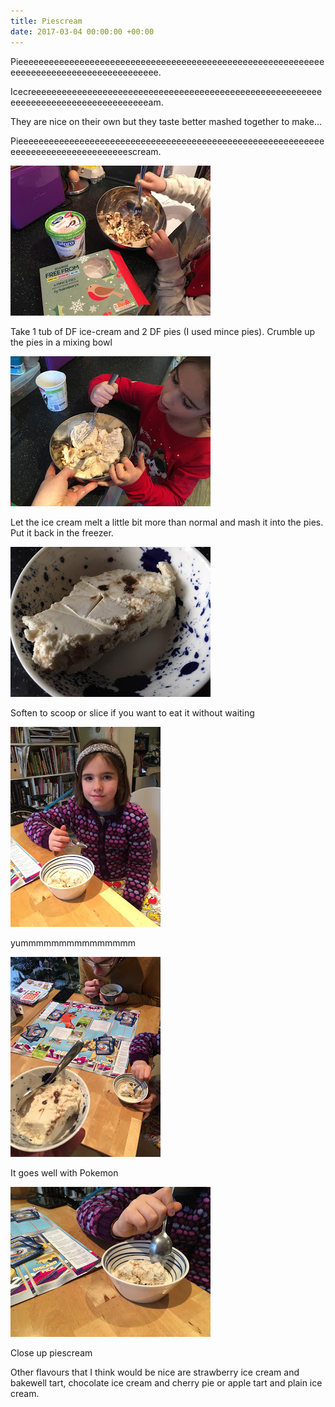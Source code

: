 ```yaml
---
title: Piescream
date: 2017-03-04 00:00:00 +00:00
---
```



Pieeeeeeeeeeeeeeeeeeeeeeeeeeeeeeeeeeeeeeeeeeeeeeeeeeeeeeeeeeeeeeeeeeeeeeeeeeeeeeeeeeeeeeeee.

Icecreeeeeeeeeeeeeeeeeeeeeeeeeeeeeeeeeeeeeeeeeeeeeeeeeeeeeeeeeeeeeeeeeeeeeeeeeeeeeeeeeeeeam.

They are nice on their own but they taste better mashed together to make...

Pieeeeeeeeeeeeeeeeeeeeeeeeeeeeeeeeeeeeeeeeeeeeeeeeeeeeeeeeeeeeeeeeeeeeeeeeeeeeeeeeeeescream.

![](/uploads/2017/08/05/image_6483441-2.JPG)

Take 1 tub of DF ice-cream and 2 DF pies (I used mince pies). Crumble up the pies in a mixing bowl

![](/uploads/2017/08/05/image_6483441.JPG)

Let the ice cream melt a little bit more than normal and mash it into the pies. Put it back in the freezer.

![](/uploads/2017/08/05/IMG_2348.JPG)

Soften to scoop or slice if you want to eat it without waiting

![](/uploads/2017/08/05/IMG_2350.JPG)

yummmmmmmmmmmmmmm

![](/uploads/2017/08/05/IMG_2352.JPG)

It goes well with Pokemon

![](/uploads/2017/08/05/IMG_2351.jpg)

Close up piescream

Other flavours that I think would be nice are strawberry ice cream and bakewell tart, chocolate ice cream and cherry pie or apple tart and plain ice cream.

